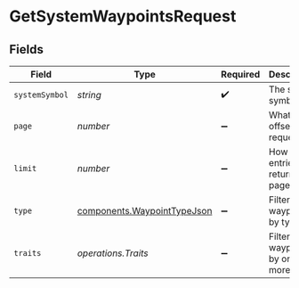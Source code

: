 # GetSystemWaypointsRequest


## Fields

| Field                                                                      | Type                                                                       | Required                                                                   | Description                                                                |
| -------------------------------------------------------------------------- | -------------------------------------------------------------------------- | -------------------------------------------------------------------------- | -------------------------------------------------------------------------- |
| `systemSymbol`                                                             | *string*                                                                   | :heavy_check_mark:                                                         | The system symbol                                                          |
| `page`                                                                     | *number*                                                                   | :heavy_minus_sign:                                                         | What entry offset to request                                               |
| `limit`                                                                    | *number*                                                                   | :heavy_minus_sign:                                                         | How many entries to return per page                                        |
| `type`                                                                     | [components.WaypointTypeJson](../../models/components/waypointtypejson.md) | :heavy_minus_sign:                                                         | Filter waypoints by type.                                                  |
| `traits`                                                                   | *operations.Traits*                                                        | :heavy_minus_sign:                                                         | Filter waypoints by one or more traits.                                    |